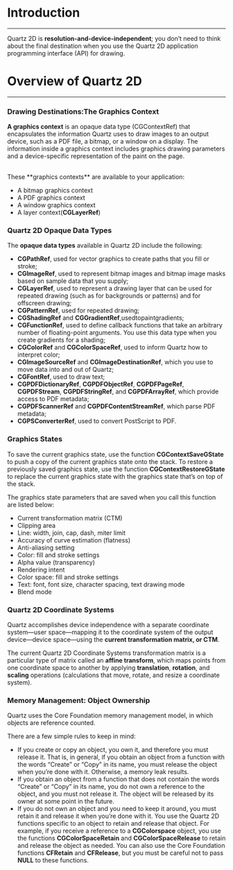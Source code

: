 # Introduction

***

Quartz 2D is **resolution-and-device-independent**; you don’t need to think about the final destination when you use the Quartz 2D application programming interface (API) for drawing.

# Overview of Quartz 2D

***

### Drawing Destinations:The Graphics Context

**A graphics context** is an opaque data type (CGContextRef) that encapsulates the information Quartz uses to draw images to an output device, such as a PDF file, a bitmap, or a window on a display. The information inside a graphics context includes graphics drawing parameters and a device-specific representation of the paint on the page.

<br>
These **graphics contexts** are available to your application:

* A bitmap graphics context
* A PDF graphics context
* A window graphics context
* A layer context(**CGLayerRef**)

### Quartz 2D Opaque Data Types

The **opaque data types** available in Quartz 2D include the following:

* **CGPathRef**, used for vector graphics to create paths that you fill or stroke;
* **CGImageRef**, used to represent bitmap images and bitmap image masks based on sample data that you supply;
* **CGLayerRef**, used to represent a drawing layer that can be used for repeated drawing (such as for backgrounds or patterns) and for offscreen drawing;
* **CGPatternRef**, used for repeated drawing;
* **CGShadingRef** and **CGGradientRef**,usedtopaintgradients;* **CGFunctionRef**, used to define callback functions that take an arbitrary number of floating-point arguments. You use this data type when you create gradients for a shading;
* **CGColorRef** and **CGColorSpaceRef**, used to inform Quartz how to interpret color;* **CGImageSourceRef** and **CGImageDestinationRef**, which you use to move data into and out of Quartz;* **CGFontRef**, used to draw text;* **CGPDFDictionaryRef**, **CGPDFObjectRef**, **CGPDFPageRef**, **CGPDFStream**, **CGPDFStringRef**, and **CGPDFArrayRef**, which provide access to PDF metadata;* **CGPDFScannerRef** and **CGPDFContentStreamRef**, which parse PDF metadata;* **CGPSConverterRef**, used to convert PostScript to PDF.
### Graphics StatesTo save the current graphics state, use the function **CGContextSaveGState** to push a copy of the current graphics state onto the stack. To restore a previously saved graphics state, use the function **CGContextRestoreGState** to replace the current graphics state with the graphics state that’s on top of the stack.

The graphics state parameters that are saved when you call this function are listed below:

* Current transformation matrix (CTM)
* Clipping area
* Line: width, join, cap, dash, miter limit
* Accuracy of curve estimation (flatness)
* Anti-aliasing setting
* Color: fill and stroke settings
* Alpha value (transparency)
* Rendering intent
* Color space: fill and stroke settings
* Text: font, font size, character spacing, text drawing mode
* Blend mode

### Quartz 2D Coordinate Systems

Quartz accomplishes device independence with a separate coordinate system—user space—mapping it to the coordinate system of the output device—device space—using the **current transformation matrix, or CTM**.

The current Quartz 2D Coordinate Systems transformation matrix is a particular type of matrix called an **affine transform**, which maps points from one coordinate space to another by applying **translation**, **rotation**, and **scaling** operations (calculations that move, rotate, and resize a coordinate system).

### Memory Management: Object Ownership

Quartz uses the Core Foundation memory management model, in which objects are reference counted.

There are a few simple rules to keep in mind:

* If you create or copy an object, you own it, and therefore you must release it. That is, in general, if you obtain an object from a function with the words “Create” or “Copy” in its name, you must release the object when you’re done with it. Otherwise, a memory leak results.
* If you obtain an object from a function that does not contain the words “Create” or “Copy” in its name, you do not own a reference to the object, and you must not release it. The object will be released by its owner at some point in the future.
* If you do not own an object and you need to keep it around, you must retain it and release it when you’re done with it. You use the Quartz 2D functions specific to an object to retain and release that object. For example, if you receive a reference to a **CGColorspace** object, you use the functions **CGColorSpaceRetain** and **CGColorSpaceRelease** to retain and release the object as needed. You can also use the Core Foundation functions **CFRetain** and **CFRelease**, but you must be careful not to pass **NULL** to these functions.






